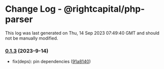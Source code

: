 # Change Log - @rightcapital/php-parser

This log was last generated on Thu, 14 Sep 2023 07:49:40 GMT and should not be manually modified.

<!-- Start content -->

### [0.1.3](https://github.com/RightCapitalHQ/phpdoc-parser/tree/@rightcapital/php-parser_v0.1.3) (2023-9-14)

- fix(deps): pin dependencies ([91a8140](https://github.com/RightCapitalHQ/phpdoc-parser/commit/91a8140704c7524854b6ddfeb6542920e27231ad))
